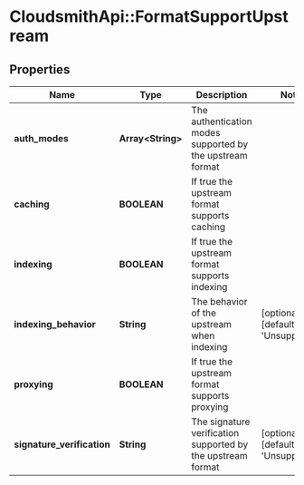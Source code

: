 # CloudsmithApi::FormatSupportUpstream

## Properties
Name | Type | Description | Notes
------------ | ------------- | ------------- | -------------
**auth_modes** | **Array&lt;String&gt;** | The authentication modes supported by the upstream format | 
**caching** | **BOOLEAN** | If true the upstream format supports caching | 
**indexing** | **BOOLEAN** | If true the upstream format supports indexing | 
**indexing_behavior** | **String** | The behavior of the upstream when indexing | [optional] [default to &#39;Unsupported&#39;]
**proxying** | **BOOLEAN** | If true the upstream format supports proxying | 
**signature_verification** | **String** | The signature verification supported by the upstream format | [optional] [default to &#39;Unsupported&#39;]


